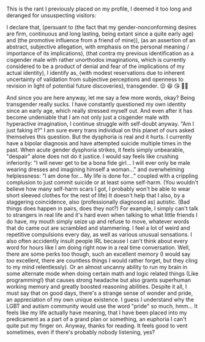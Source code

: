 This is the rant I previously placed on my profile, I deemed it too long and deranged for unsuspecting visitors:

I declare that, (persuant to (the fact that my gender-nonconforming desires are firm, continuous and long lasting, being extant since a quite early age) and (the promotive influence from a friend of mine)), (as an assertion of an abstract, subjective allegation, with emphasis on the personal meaning / importance of its implications), (that contra my previous identification as a cisgender male with rather unorthodox imaginations, which is currently considered to be a product of denial and fear of the implications of my actual identity), I identify as, (with modest reservations due to inherent uncertainty of validation from subjective perceptions and openness to revision in light of potential future discoveries), transgender. 😌 😆 😘 🏳️‍⚧️

And since you are here anyway, let me say a few more words, okay? 
Being transgender really sucks. I have constantly questioned my own identity since an early age, which really stressed myself out. 
And even after it has become undeniable that I am not only just a cisgender male with hyperactive imagination, I continue struggle with self-doubt anyway. 
"Am I just faking it?" I am sure every trans individual on this planet of ours asked themselves this question. 
But the dysphoria is real and it hurts. I currently have a bipolar diagnosis and have attempted suicide multiple times in the past. 
When acute gender dysphoria strikes, it feels simply unbearable, "despair" alone does not do it justice. 
I would say feels like crushing inferiority: "I will never get to be a bona fide girl... I will ever only be male wearing dresses and imagining himself a woman..." 
and overwhelming helplessness: "I am done for... My life is done for..." 
coupled with a crippling complusion to just commit suicide or at least some self-harm. 
(You wouldn't believe how many self-harm scars I got, I probably won't be able to wear short sleeved clothes for the rest of life) 
It doesn't help that I also, by a staggering coincidence, also (professionally diagnosed as) autistic. (Bad things does happen in pairs, does they not?) 
For example, I simply can't talk to strangers in real life and it's hard even when talking to what little friends I do have, 
my mouth simply seize up and refuse to move, whatever words that do came out are scrambled and stammering. 
I feel a lot of weird and repetitive compulsions every day, as well as various unusual sensations. 
I also often accidently insult people IRL because I can't think about every word for hours like I am doing right now in a real time conversation. 
Well, there are some perks too though, such an excellent memory 
(I would say _too_ excellent, there are countless things I would rather forget, but they cling to my mind relentlessly). 
Or an almost uncanny ability to run my brain in some alternate mode when doing certain math and logic related things (Like programming!) that causes strong headache 
but also grants superhuman working memory and greatly boosted reasoning abilities. 
Despite it all, I must say that on good days, there's a strange sense of wonder and pride, an appreciation of my own unique existence. I guess I understand why the LGBT and autism community would use the word "pride" so much, hmm... 
It feels like my life actually have meaning, that I have been placed into my predicament as a part of a grand plan or something, 
an euphoria I can't quite put my finger on. 
Anyway, thanks for reading. It feels good to vent sometimes, even if there's probably nobody listening, yes?

